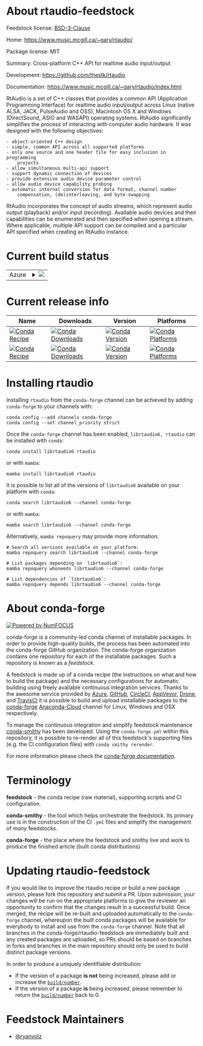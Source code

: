About rtaudio-feedstock
=======================

Feedstock license: [BSD-3-Clause](https://github.com/conda-forge/rtaudio-feedstock/blob/main/LICENSE.txt)

Home: https://www.music.mcgill.ca/~gary/rtaudio/

Package license: MIT

Summary: Cross-platform C++ API for realtime audio input/output

Development: https://github.com/thestk/rtaudio

Documentation: https://www.music.mcgill.ca/~gary/rtaudio/index.html

RtAudio is a set of C++ classes that provides a common API (Application Programming Interface) for realtime audio input/output across Linux (native ALSA, JACK, PulseAudio and OSS), Macintosh OS X and Windows (DirectSound, ASIO and WASAPI) operating systems. RtAudio significantly simplifies the process of interacting with computer audio hardware. It was designed with the following objectives:

    - object-oriented C++ design
    - simple, common API across all supported platforms
    - only one source and one header file for easy inclusion in programming
        projects
    - allow simultaneous multi-api support
    - support dynamic connection of devices
    - provide extensive audio device parameter control
    - allow audio device capability probing
    - automatic internal conversion for data format, channel number
        compensation, (de)interleaving, and byte-swapping

RtAudio incorporates the concept of audio streams, which represent audio output (playback) and/or input (recording). Available audio devices and their capabilities can be enumerated and then specified when opening a stream. Where applicable, multiple API support can be compiled and a particular API specified when creating an RtAudio instance.


Current build status
====================


<table>
    
  <tr>
    <td>Azure</td>
    <td>
      <details>
        <summary>
          <a href="https://dev.azure.com/conda-forge/feedstock-builds/_build/latest?definitionId=18395&branchName=main">
            <img src="https://dev.azure.com/conda-forge/feedstock-builds/_apis/build/status/rtaudio-feedstock?branchName=main">
          </a>
        </summary>
        <table>
          <thead><tr><th>Variant</th><th>Status</th></tr></thead>
          <tbody><tr>
              <td>linux_64</td>
              <td>
                <a href="https://dev.azure.com/conda-forge/feedstock-builds/_build/latest?definitionId=18395&branchName=main">
                  <img src="https://dev.azure.com/conda-forge/feedstock-builds/_apis/build/status/rtaudio-feedstock?branchName=main&jobName=linux&configuration=linux%20linux_64_" alt="variant">
                </a>
              </td>
            </tr><tr>
              <td>linux_aarch64</td>
              <td>
                <a href="https://dev.azure.com/conda-forge/feedstock-builds/_build/latest?definitionId=18395&branchName=main">
                  <img src="https://dev.azure.com/conda-forge/feedstock-builds/_apis/build/status/rtaudio-feedstock?branchName=main&jobName=linux&configuration=linux%20linux_aarch64_" alt="variant">
                </a>
              </td>
            </tr><tr>
              <td>linux_ppc64le</td>
              <td>
                <a href="https://dev.azure.com/conda-forge/feedstock-builds/_build/latest?definitionId=18395&branchName=main">
                  <img src="https://dev.azure.com/conda-forge/feedstock-builds/_apis/build/status/rtaudio-feedstock?branchName=main&jobName=linux&configuration=linux%20linux_ppc64le_" alt="variant">
                </a>
              </td>
            </tr><tr>
              <td>osx_64</td>
              <td>
                <a href="https://dev.azure.com/conda-forge/feedstock-builds/_build/latest?definitionId=18395&branchName=main">
                  <img src="https://dev.azure.com/conda-forge/feedstock-builds/_apis/build/status/rtaudio-feedstock?branchName=main&jobName=osx&configuration=osx%20osx_64_" alt="variant">
                </a>
              </td>
            </tr><tr>
              <td>osx_arm64</td>
              <td>
                <a href="https://dev.azure.com/conda-forge/feedstock-builds/_build/latest?definitionId=18395&branchName=main">
                  <img src="https://dev.azure.com/conda-forge/feedstock-builds/_apis/build/status/rtaudio-feedstock?branchName=main&jobName=osx&configuration=osx%20osx_arm64_" alt="variant">
                </a>
              </td>
            </tr><tr>
              <td>win_64</td>
              <td>
                <a href="https://dev.azure.com/conda-forge/feedstock-builds/_build/latest?definitionId=18395&branchName=main">
                  <img src="https://dev.azure.com/conda-forge/feedstock-builds/_apis/build/status/rtaudio-feedstock?branchName=main&jobName=win&configuration=win%20win_64_" alt="variant">
                </a>
              </td>
            </tr>
          </tbody>
        </table>
      </details>
    </td>
  </tr>
</table>

Current release info
====================

| Name | Downloads | Version | Platforms |
| --- | --- | --- | --- |
| [![Conda Recipe](https://img.shields.io/badge/recipe-librtaudio6-green.svg)](https://anaconda.org/conda-forge/librtaudio6) | [![Conda Downloads](https://img.shields.io/conda/dn/conda-forge/librtaudio6.svg)](https://anaconda.org/conda-forge/librtaudio6) | [![Conda Version](https://img.shields.io/conda/vn/conda-forge/librtaudio6.svg)](https://anaconda.org/conda-forge/librtaudio6) | [![Conda Platforms](https://img.shields.io/conda/pn/conda-forge/librtaudio6.svg)](https://anaconda.org/conda-forge/librtaudio6) |
| [![Conda Recipe](https://img.shields.io/badge/recipe-rtaudio-green.svg)](https://anaconda.org/conda-forge/rtaudio) | [![Conda Downloads](https://img.shields.io/conda/dn/conda-forge/rtaudio.svg)](https://anaconda.org/conda-forge/rtaudio) | [![Conda Version](https://img.shields.io/conda/vn/conda-forge/rtaudio.svg)](https://anaconda.org/conda-forge/rtaudio) | [![Conda Platforms](https://img.shields.io/conda/pn/conda-forge/rtaudio.svg)](https://anaconda.org/conda-forge/rtaudio) |

Installing rtaudio
==================

Installing `rtaudio` from the `conda-forge` channel can be achieved by adding `conda-forge` to your channels with:

```
conda config --add channels conda-forge
conda config --set channel_priority strict
```

Once the `conda-forge` channel has been enabled, `librtaudio6, rtaudio` can be installed with `conda`:

```
conda install librtaudio6 rtaudio
```

or with `mamba`:

```
mamba install librtaudio6 rtaudio
```

It is possible to list all of the versions of `librtaudio6` available on your platform with `conda`:

```
conda search librtaudio6 --channel conda-forge
```

or with `mamba`:

```
mamba search librtaudio6 --channel conda-forge
```

Alternatively, `mamba repoquery` may provide more information:

```
# Search all versions available on your platform:
mamba repoquery search librtaudio6 --channel conda-forge

# List packages depending on `librtaudio6`:
mamba repoquery whoneeds librtaudio6 --channel conda-forge

# List dependencies of `librtaudio6`:
mamba repoquery depends librtaudio6 --channel conda-forge
```


About conda-forge
=================

[![Powered by
NumFOCUS](https://img.shields.io/badge/powered%20by-NumFOCUS-orange.svg?style=flat&colorA=E1523D&colorB=007D8A)](https://numfocus.org)

conda-forge is a community-led conda channel of installable packages.
In order to provide high-quality builds, the process has been automated into the
conda-forge GitHub organization. The conda-forge organization contains one repository
for each of the installable packages. Such a repository is known as a *feedstock*.

A feedstock is made up of a conda recipe (the instructions on what and how to build
the package) and the necessary configurations for automatic building using freely
available continuous integration services. Thanks to the awesome service provided by
[Azure](https://azure.microsoft.com/en-us/services/devops/), [GitHub](https://github.com/),
[CircleCI](https://circleci.com/), [AppVeyor](https://www.appveyor.com/),
[Drone](https://cloud.drone.io/welcome), and [TravisCI](https://travis-ci.com/)
it is possible to build and upload installable packages to the
[conda-forge](https://anaconda.org/conda-forge) [Anaconda-Cloud](https://anaconda.org/)
channel for Linux, Windows and OSX respectively.

To manage the continuous integration and simplify feedstock maintenance
[conda-smithy](https://github.com/conda-forge/conda-smithy) has been developed.
Using the ``conda-forge.yml`` within this repository, it is possible to re-render all of
this feedstock's supporting files (e.g. the CI configuration files) with ``conda smithy rerender``.

For more information please check the [conda-forge documentation](https://conda-forge.org/docs/).

Terminology
===========

**feedstock** - the conda recipe (raw material), supporting scripts and CI configuration.

**conda-smithy** - the tool which helps orchestrate the feedstock.
                   Its primary use is in the construction of the CI ``.yml`` files
                   and simplify the management of *many* feedstocks.

**conda-forge** - the place where the feedstock and smithy live and work to
                  produce the finished article (built conda distributions)


Updating rtaudio-feedstock
==========================

If you would like to improve the rtaudio recipe or build a new
package version, please fork this repository and submit a PR. Upon submission,
your changes will be run on the appropriate platforms to give the reviewer an
opportunity to confirm that the changes result in a successful build. Once
merged, the recipe will be re-built and uploaded automatically to the
`conda-forge` channel, whereupon the built conda packages will be available for
everybody to install and use from the `conda-forge` channel.
Note that all branches in the conda-forge/rtaudio-feedstock are
immediately built and any created packages are uploaded, so PRs should be based
on branches in forks and branches in the main repository should only be used to
build distinct package versions.

In order to produce a uniquely identifiable distribution:
 * If the version of a package **is not** being increased, please add or increase
   the [``build/number``](https://docs.conda.io/projects/conda-build/en/latest/resources/define-metadata.html#build-number-and-string).
 * If the version of a package **is** being increased, please remember to return
   the [``build/number``](https://docs.conda.io/projects/conda-build/en/latest/resources/define-metadata.html#build-number-and-string)
   back to 0.

Feedstock Maintainers
=====================

* [@ryanvolz](https://github.com/ryanvolz/)

